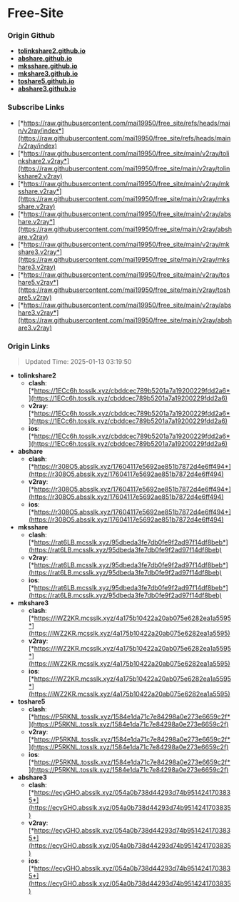 # Free-Site

### Origin Github

- [**tolinkshare2.github.io**](https://github.com/tolinkshare2/tolinkshare2.github.io)
- [**abshare.github.io**](https://github.com/abshare/abshare.github.io)
- [**mksshare.github.io**](https://github.com/mksshare/mksshare.github.io)
- [**mkshare3.github.io**](https://github.com/mkshare3/mkshare3.github.io)
- [**toshare5.github.io**](https://github.com/toshare5/toshare5.github.io)
- [**abshare3.github.io**](https://github.com/abshare3/abshare3.github.io)

### Subscribe Links

- [*https://raw.githubusercontent.com/mai19950/free_site/refs/heads/main/v2ray/index*](https://raw.githubusercontent.com/mai19950/free_site/refs/heads/main/v2ray/index)
- [*https://raw.githubusercontent.com/mai19950/free_site/main/v2ray/tolinkshare2.v2ray*](https://raw.githubusercontent.com/mai19950/free_site/main/v2ray/tolinkshare2.v2ray)
- [*https://raw.githubusercontent.com/mai19950/free_site/main/v2ray/mksshare.v2ray*](https://raw.githubusercontent.com/mai19950/free_site/main/v2ray/mksshare.v2ray)
- [*https://raw.githubusercontent.com/mai19950/free_site/main/v2ray/abshare.v2ray*](https://raw.githubusercontent.com/mai19950/free_site/main/v2ray/abshare.v2ray)
- [*https://raw.githubusercontent.com/mai19950/free_site/main/v2ray/mkshare3.v2ray*](https://raw.githubusercontent.com/mai19950/free_site/main/v2ray/mkshare3.v2ray)
- [*https://raw.githubusercontent.com/mai19950/free_site/main/v2ray/toshare5.v2ray*](https://raw.githubusercontent.com/mai19950/free_site/main/v2ray/toshare5.v2ray)
- [*https://raw.githubusercontent.com/mai19950/free_site/main/v2ray/abshare3.v2ray*](https://raw.githubusercontent.com/mai19950/free_site/main/v2ray/abshare3.v2ray)

### Origin Links

> Updated Time: 2025-01-13 03:19:50

- **tolinkshare2**
  - **clash**: [*https://1ECc6h.tosslk.xyz/cbddcec789b5201a7a19200229fdd2a6*](https://1ECc6h.tosslk.xyz/cbddcec789b5201a7a19200229fdd2a6)
  - **v2ray**: [*https://1ECc6h.tosslk.xyz/cbddcec789b5201a7a19200229fdd2a6*](https://1ECc6h.tosslk.xyz/cbddcec789b5201a7a19200229fdd2a6)
  - **ios**: [*https://1ECc6h.tosslk.xyz/cbddcec789b5201a7a19200229fdd2a6*](https://1ECc6h.tosslk.xyz/cbddcec789b5201a7a19200229fdd2a6)
- **abshare**
  - **clash**: [*https://r308O5.absslk.xyz/17604117e5692ae851b7872d4e6ff494*](https://r308O5.absslk.xyz/17604117e5692ae851b7872d4e6ff494)
  - **v2ray**: [*https://r308O5.absslk.xyz/17604117e5692ae851b7872d4e6ff494*](https://r308O5.absslk.xyz/17604117e5692ae851b7872d4e6ff494)
  - **ios**: [*https://r308O5.absslk.xyz/17604117e5692ae851b7872d4e6ff494*](https://r308O5.absslk.xyz/17604117e5692ae851b7872d4e6ff494)
- **mksshare**
  - **clash**: [*https://rat6LB.mcsslk.xyz/95dbeda3fe7db0fe9f2ad97f14df8beb*](https://rat6LB.mcsslk.xyz/95dbeda3fe7db0fe9f2ad97f14df8beb)
  - **v2ray**: [*https://rat6LB.mcsslk.xyz/95dbeda3fe7db0fe9f2ad97f14df8beb*](https://rat6LB.mcsslk.xyz/95dbeda3fe7db0fe9f2ad97f14df8beb)
  - **ios**: [*https://rat6LB.mcsslk.xyz/95dbeda3fe7db0fe9f2ad97f14df8beb*](https://rat6LB.mcsslk.xyz/95dbeda3fe7db0fe9f2ad97f14df8beb)
- **mkshare3**
  - **clash**: [*https://iWZ2KR.mcsslk.xyz/4a175b10422a20ab075e6282ea1a5595*](https://iWZ2KR.mcsslk.xyz/4a175b10422a20ab075e6282ea1a5595)
  - **v2ray**: [*https://iWZ2KR.mcsslk.xyz/4a175b10422a20ab075e6282ea1a5595*](https://iWZ2KR.mcsslk.xyz/4a175b10422a20ab075e6282ea1a5595)
  - **ios**: [*https://iWZ2KR.mcsslk.xyz/4a175b10422a20ab075e6282ea1a5595*](https://iWZ2KR.mcsslk.xyz/4a175b10422a20ab075e6282ea1a5595)
- **toshare5**
  - **clash**: [*https://P5RKNL.tosslk.xyz/1584e1da71c7e84298a0e273e6659c2f*](https://P5RKNL.tosslk.xyz/1584e1da71c7e84298a0e273e6659c2f)
  - **v2ray**: [*https://P5RKNL.tosslk.xyz/1584e1da71c7e84298a0e273e6659c2f*](https://P5RKNL.tosslk.xyz/1584e1da71c7e84298a0e273e6659c2f)
  - **ios**: [*https://P5RKNL.tosslk.xyz/1584e1da71c7e84298a0e273e6659c2f*](https://P5RKNL.tosslk.xyz/1584e1da71c7e84298a0e273e6659c2f)
- **abshare3**
  - **clash**: [*https://ecyGHO.absslk.xyz/054a0b738d44293d74b9514241703835*](https://ecyGHO.absslk.xyz/054a0b738d44293d74b9514241703835)
  - **v2ray**: [*https://ecyGHO.absslk.xyz/054a0b738d44293d74b9514241703835*](https://ecyGHO.absslk.xyz/054a0b738d44293d74b9514241703835)
  - **ios**: [*https://ecyGHO.absslk.xyz/054a0b738d44293d74b9514241703835*](https://ecyGHO.absslk.xyz/054a0b738d44293d74b9514241703835)
